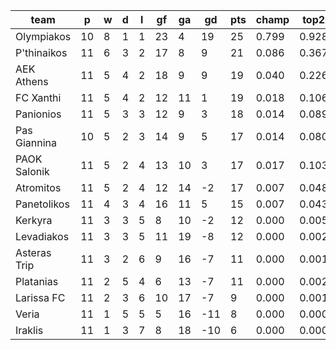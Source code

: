 |     team     | p  | w | d | l | gf | ga | gd  | pts | champ | top2  | top3  | top4  |  5-7  | bot4  | bot3  | bot2  |
|--------------|----|---|---|---|----|----|-----|-----|-------|-------|-------|-------|-------|-------|-------|-------|
| Olympiakos   | 10 | 8 | 1 | 1 | 23 |  4 |  19 |  25 | 0.799 | 0.928 | 0.970 | 0.987 | 0.011 | 0.000 | 0.000 | 0.000|
| P'thinaikos  | 11 | 6 | 3 | 2 | 17 |  8 |   9 |  21 | 0.086 | 0.367 | 0.565 | 0.706 | 0.220 | 0.002 | 0.001 | 0.000|
| AEK Athens   | 11 | 5 | 4 | 2 | 18 |  9 |   9 |  19 | 0.040 | 0.226 | 0.403 | 0.554 | 0.301 | 0.006 | 0.003 | 0.001|
| FC Xanthi    | 11 | 5 | 4 | 2 | 12 | 11 |   1 |  19 | 0.018 | 0.106 | 0.228 | 0.358 | 0.364 | 0.018 | 0.007 | 0.004|
| Panionios    | 11 | 5 | 3 | 3 | 12 |  9 |   3 |  18 | 0.014 | 0.089 | 0.196 | 0.320 | 0.363 | 0.025 | 0.010 | 0.003|
| Pas Giannina | 10 | 5 | 2 | 3 | 14 |  9 |   5 |  17 | 0.014 | 0.080 | 0.175 | 0.278 | 0.336 | 0.032 | 0.013 | 0.005|
| PAOK Salonik | 11 | 5 | 2 | 4 | 13 | 10 |   3 |  17 | 0.017 | 0.103 | 0.215 | 0.344 | 0.352 | 0.024 | 0.011 | 0.004|
| Atromitos    | 11 | 5 | 2 | 4 | 12 | 14 |  -2 |  17 | 0.007 | 0.048 | 0.114 | 0.204 | 0.332 | 0.055 | 0.029 | 0.012|
| Panetolikos  | 11 | 4 | 3 | 4 | 16 | 11 |   5 |  15 | 0.007 | 0.043 | 0.097 | 0.170 | 0.326 | 0.065 | 0.032 | 0.014|
| Kerkyra      | 11 | 3 | 3 | 5 |  8 | 10 |  -2 |  12 | 0.000 | 0.005 | 0.016 | 0.034 | 0.129 | 0.297 | 0.190 | 0.099|
| Levadiakos   | 11 | 3 | 3 | 5 | 11 | 19 |  -8 |  12 | 0.000 | 0.002 | 0.007 | 0.015 | 0.071 | 0.449 | 0.318 | 0.185|
| Asteras Trip | 11 | 3 | 2 | 6 |  9 | 16 |  -7 |  11 | 0.000 | 0.001 | 0.003 | 0.009 | 0.057 | 0.493 | 0.357 | 0.216|
| Platanias    | 11 | 2 | 5 | 4 |  6 | 13 |  -7 |  11 | 0.000 | 0.002 | 0.007 | 0.014 | 0.069 | 0.445 | 0.305 | 0.176|
| Larissa FC   | 11 | 2 | 3 | 6 | 10 | 17 |  -7 |   9 | 0.000 | 0.001 | 0.003 | 0.007 | 0.045 | 0.563 | 0.428 | 0.281|
| Veria        | 11 | 1 | 5 | 5 |  5 | 16 | -11 |   8 | 0.000 | 0.000 | 0.001 | 0.002 | 0.017 | 0.727 | 0.608 | 0.457|
| Iraklis      | 11 | 1 | 3 | 7 |  8 | 18 | -10 |   6 | 0.000 | 0.000 | 0.000 | 0.001 | 0.010 | 0.798 | 0.688 | 0.542|
